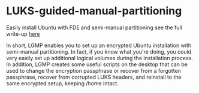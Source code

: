 # LUKS-guided-manual-partitioning
Easily install Ubuntu with FDE and semi-manual partitioning see the full write-up [here](https://adventures-in-tech.blogspot.com/2018/10/encrypted-ubuntu-installation-with.html)

In short, LGMP enables you to set up an encrypted Ubuntu installation with semi-manual partitioning. In fact, if you know what you're doing, you could very easily set up additional logical volumes during the installation process.
In addition, LGMP creates some useful scripts on the desktop that can be used to change the encryption passphrase or recover from a forgotten passphrase, recover from corrupted LUKS headers, and reinstall to the same encrypted setup, keeping /home intact.
